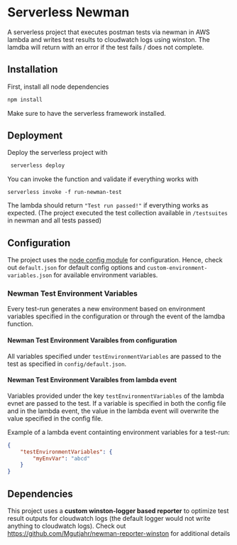 # Serverless Newman
A serverless project that executes postman tests via newman in AWS lambda and writes test results to cloudwatch logs using winston. The lamdba will return with an error if the test fails / does not complete. 

## Installation 
First, install all node dependencies 
```sh
npm install
```
Make sure to have the serverless framework installed. 

## Deployment 
Deploy the serverless project with
```sh
 serverless deploy
```

You can invoke the function and validate if everything works with 
```
serverless invoke -f run-newman-test
```

The lambda should return `"Test run passed!"` if everything works as expected. (The project executed the test collection available in `/testsuites` in newman and all tests passed)

## Configuration
The project uses the [node config module](https://github.com/lorenwest/node-config) for configuration. Hence, check out `default.json` for default config options and `custom-environment-variables.json` for available environment variables. 

### Newman Test Environment Variables
Every test-run generates a new environment based on environment variables specified in the configuration or through the event of the lamdba function.

#### Newman Test Environment Varaibles from configuration 
All variables specified under `testEnvironmentVariables` are passed to the test as specified in `config/default.json`.

#### Newman Test Environment Varaibles from lambda event
Variables provided under the key `testEnvironmentVariables` of the lambda evnet are passed to the test. If a variable is specified in both the config file and in the lambda event, the value in the lambda event will overwrite the value specified in the config file. 

Example of a lambda event containting environment variables for a test-run: 
```json
{
    "testEnvironmentVariables": {
        "myEnvVar": "abcd"
    }
}
```

## Dependencies 
This project uses a **custom winston-logger based reporter** to optimize test result outputs for cloudwatch logs (the default logger would not write anything to cloudwatch logs). Check out https://github.com/Mgutjahr/newman-reporter-winston for additional details